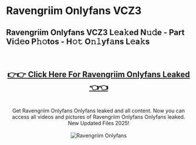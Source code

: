 # Ravengriim Onlyfans VCZ3

<h2>Ravengriim Onlyfans VCZ3  L𝚎a𝚔ed N𝚞𝚍e - Part Vi𝚍𝚎o P𝚑𝚘tos - H𝚘𝚝 O𝚗𝚕yf𝚊ns L𝚎a𝚔s</h2>
<br>
<div align="center">
<h2><a href="https://213.232.235.80/live/video.php?q=ravengriim-onlyfans" rel="nofollow">👉👉 Click Here For Ravengriim Onlyfans Leaked 👈👈</a></h2>

<br>
Get Ravengriim Onlyfans Onlyfans leaked and all content. Now you can access all videos and pictures of Ravengriim Onlyfans Onlyfans leaked. New Updated Files 2025!
<br>
<br>
<a href="https://213.232.235.80/live/video.php?q=ravengriim-onlyfans" rel="nofollow" data-target="animated-image.originalLink"><img src="https://i.imgur.com/dJHk4Zq.gif" alt="Ravengriim Onlyfans" style="max-width: 100%; display: inline-block;" data-target="animated-image.originalImage"></a>
</div>
<br>